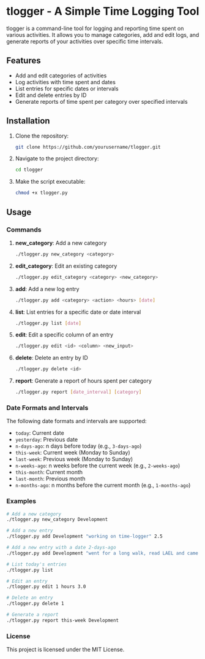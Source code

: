 # tlogger - A Simple Time Logging Tool

tlogger is a command-line tool for logging and reporting time spent on various activities. It allows you to manage categories, add and edit logs, and generate reports of your activities over specific time intervals.

## Features

- Add and edit categories of activities
- Log activities with time spent and dates
- List entries for specific dates or intervals
- Edit and delete entries by ID
- Generate reports of time spent per category over specified intervals

## Installation

1. Clone the repository:
    ```bash
    git clone https://github.com/yourusername/tlogger.git
    ```
2. Navigate to the project directory:
    ```bash
    cd tlogger
    ```
3. Make the script executable:
    ```bash
    chmod +x tlogger.py
    ```

## Usage

### Commands

1. **new_category**: Add a new category
    ```bash
    ./tlogger.py new_category <category>
    ```

2. **edit_category**: Edit an existing category
    ```bash
    ./tlogger.py edit_category <category> <new_category>
    ```

3. **add**: Add a new log entry
    ```bash
    ./tlogger.py add <category> <action> <hours> [date]
    ```

4. **list**: List entries for a specific date or date interval
    ```bash
    ./tlogger.py list [date]
    ```

5. **edit**: Edit a specific column of an entry
    ```bash
    ./tlogger.py edit <id> <column> <new_input>
    ```

6. **delete**: Delete an entry by ID
    ```bash
    ./tlogger.py delete <id>
    ```

7. **report**: Generate a report of hours spent per category
    ```bash
    ./tlogger.py report [date_interval] [category]
    ```

### Date Formats and Intervals

The following date formats and intervals are supported:

- `today`: Current date
- `yesterday`: Previous date
- `n-days-ago`: n days before today (e.g., `3-days-ago`)
- `this-week`: Current week (Monday to Sunday)
- `last-week`: Previous week (Monday to Sunday)
- `n-weeks-ago`: n weeks before the current week (e.g., `2-weeks-ago`)
- `this-month`: Current month
- `last-month`: Previous month
- `n-months-ago`: n months before the current month (e.g., `1-months-ago`)

### Examples

```bash
# Add a new category
./tlogger.py new_category Development

# Add a new entry
./tlogger.py add Development "working on time-logger" 2.5

# Add a new entry with a date 2-days-ago
./tlogger.py add Development "went for a long walk, read LAEL and came up with improvement plan" 1 2-days-ago

# List today's entries
./tlogger.py list

# Edit an entry
./tlogger.py edit 1 hours 3.0

# Delete an entry
./tlogger.py delete 1

# Generate a report
./tlogger.py report this-week Development
```
### License
This project is licensed under the MIT License.
